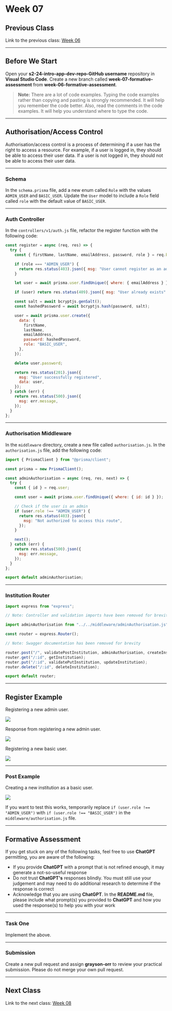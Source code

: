 # Week 07

## Previous Class

Link to the previous class: [Week 06](https://github.com/otago-polytechnic-bit-courses/ID607001-intro-app-dev-concepts/blob/s2-24/lecture-notes/week-06.md)

---

## Before We Start

Open your **s2-24-intro-app-dev-repo-GitHub username** repository in **Visual Studio Code**. Create a new branch called **week-07-formative-assessment** from **week-06-formative-assessment**.

> **Note:** There are a lot of code examples. Typing the code examples rather than copying and pasting is strongly recommended. It will help you remember the code better. Also, read the comments in the code examples. It will help you understand where to type the code.

---

## Authorisation/Access Control

Authorisation/access control is a process of determining if a user has the right to access a resource. For example, if a user is logged in, they should be able to access their user data. If a user is not logged in, they should not be able to access their user data.

---

### Schema

In the `schema.prisma` file, add a new enum called `Role` with the values `ADMIN_USER` and `BASIC_USER`. Update the `User` model to include a `Role` field called `role` with the default value of `BASIC_USER`.

---

### Auth Controller

In the `controllers/v1/auth.js` file, refactor the register function with the following code:

```js
const register = async (req, res) => {
  try {
    const { firstName, lastName, emailAddress, password, role } = req.body;

    if (role === "ADMIN_USER") {
      return res.status(403).json({ msg: "User cannot register as an admin" });
    }

    let user = await prisma.user.findUnique({ where: { emailAddress } });

    if (user) return res.status(409).json({ msg: "User already exists" });

    const salt = await bcryptjs.genSalt();
    const hashedPassword = await bcryptjs.hash(password, salt);

    user = await prisma.user.create({
      data: {
        firstName,
        lastName,
        emailAddress,
        password: hashedPassword,
        role: "BASIC_USER",
      },
    });

    delete user.password;

    return res.status(201).json({
      msg: "User successfully registered",
      data: user,
    });
  } catch (err) {
    return res.status(500).json({
      msg: err.message,
    });
  }
};
```

---

### Authorisation Middleware

In the `middleware` directory, create a new file called `authorisation.js`. In the `authorisation.js` file, add the following code:

```js
import { PrismaClient } from "@prisma/client";

const prisma = new PrismaClient();

const adminAuthorisation = async (req, res, next) => {
  try {
    const { id } = req.user;

    const user = await prisma.user.findUnique({ where: { id: id } });

    // Check if the user is an admin
    if (user.role !== "ADMIN_USER") {
      return res.status(403).json({
        msg: "Not authorized to access this route",
      });
    }

    next();
  } catch (err) {
    return res.status(500).json({
      msg: err.message,
    });
  }
};

export default adminAuthorisation;
```

---

### Institution Router

```js
import express from "express";

// Note: Controller and validation imports have been removed for brevity

import adminAuthorisation from "../../middleware/adminAuthorisation.js";

const router = express.Router();

// Note: Swagger documentation has been removed for brevity

router.post("/", validatePostInstitution, adminAuthorisation, createInstitution);router.get("/", getInstitutions);
router.get("/:id", getInstitution);
router.put("/:id", validatePutInstitution, updateInstitution);
router.delete("/:id", deleteInstitution);

export default router;
```

---

## Register Example

Registering a new admin user.

![](<../resources (ignore)/img/07/capture-1.PNG>)

Response from registering a new admin user.

![](<../resources (ignore)/img/07/capture-2.PNG>)

Registering a new basic user.

![](<../resources (ignore)/img/07/capture-3.PNG>)

---

### Post Example

Creating a new institution as a basic user. 

![](<../resources (ignore)/img/07/capture-4.PNG>)

If you want to test this works, temporarily replace `if (user.role !== "ADMIN_USER")` with `if (user.role !== "BASIC_USER")` in the `middleware/authorisation.js` file. 

---

## Formative Assessment

If you get stuck on any of the following tasks, feel free to use **ChatGPT** permitting, you are aware of the following:

- If you provide **ChatGPT** with a prompt that is not refined enough, it may generate a not-so-useful response
- Do not trust **ChatGPT's** responses blindly. You must still use your judgement and may need to do additional research to determine if the response is correct
- Acknowledge that you are using **ChatGPT**. In the **README.md** file, please include what prompt(s) you provided to **ChatGPT** and how you used the response(s) to help you with your work

---

### Task One

Implement the above.

---

### Submission

Create a new pull request and assign **grayson-orr** to review your practical submission. Please do not merge your own pull request.

---

## Next Class

Link to the next class: [Week 08](https://github.com/otago-polytechnic-bit-courses/ID607001-intro-app-dev-concepts/blob/s2-24/lecture-notes/week-08.md)
